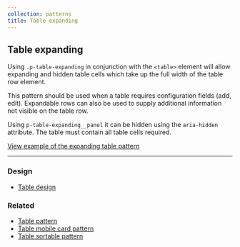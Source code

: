 ```yaml
---
collection: patterns
title: Table expanding
---
```


## Table expanding

Using `.p-table-expanding` in conjunction with the `<table>` element will allow expanding and hidden table cells which take up the full width of the table row element.

This pattern should be used when a table requires configuration fields (add, edit). Expandable rows can also be used to supply additional information not visible on the table row.

Using `p-table-expanding__panel` it can be hidden using the `aria-hidden` attribute. The table must contain all table cells required.

<a href="https://vanilla-framework.github.io/vanilla-framework/examples/patterns/tables/table-expanding/"
  class="js-example">
  View example of the expanding table pattern
</a>

<hr />

### Design

* [Table design](https://github.com/ubuntudesign/vanilla-design/tree/master/Table)

### Related

* [Table pattern](/en/base/table)
* [Table mobile card pattern](/en/patterns/table-mobile-card)
* [Table sortable pattern](/en/patterns/table-sortable)
